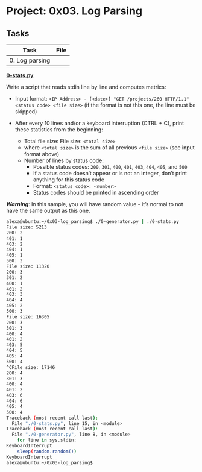 # Project: 0x03. Log Parsing

## Tasks

| Task | File |
| ---- | ---- |
| 0. Log parsing |  |

**[0-stats.py](./0-stats.py)**

Write a script that reads stdin line by line and computes metrics:
* Input format: `<IP Address> - [<date>] "GET /projects/260 HTTP/1.1" <status code> <file size>` (if the format is not this one, the line must be skipped)
* After every 10 lines and/or a keyboard interruption (CTRL + C), print these statistics from the beginning:

    * Total file size: File size: `<total size>`
    * where `<total size>` is the sum of all previous `<file size>` (see input format above)
    * Number of lines by status code:
        * Possible status codes: `200`, `301`, `400`, `401`, `403`, `404`, `405`, and `500`
        * If a status code doesn’t appear or is not an integer, don’t print anything for this status code
        * Format: `<status code>: <number>`
        * Status codes should be printed in ascending order

***Warning***: In this sample, you will have random value - it’s normal to not have the same output as this one.

```bash
alexa@ubuntu:~/0x03-log_parsing$ ./0-generator.py | ./0-stats.py 
File size: 5213
200: 2
401: 1
403: 2
404: 1
405: 1
500: 3
File size: 11320
200: 3
301: 2
400: 1
401: 2
403: 3
404: 4
405: 2
500: 3
File size: 16305
200: 3
301: 3
400: 4
401: 2
403: 5
404: 5
405: 4
500: 4
^CFile size: 17146
200: 4
301: 3
400: 4
401: 2
403: 6
404: 6
405: 4
500: 4
Traceback (most recent call last):
  File "./0-stats.py", line 15, in <module>
Traceback (most recent call last):
  File "./0-generator.py", line 8, in <module>
    for line in sys.stdin:
KeyboardInterrupt
    sleep(random.random())
KeyboardInterrupt
alexa@ubuntu:~/0x03-log_parsing$ 
```
